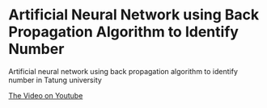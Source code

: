 # Artificial Neural Network using Back Propagation Algorithm to Identify Number
Artificial neural network using back propagation algorithm to identify number in Tatung university

[The Video on Youtube](https://www.youtube.com/watch?v=IDOHh8ufkDY) 
